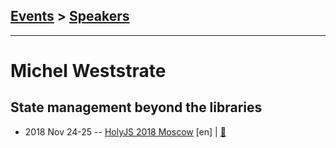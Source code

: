 ## [Events](../README.md) > [Speakers](../speakers.md)
---

# Michel Weststrate

## State management beyond the libraries
- 2018 Nov 24-25 -- [HolyJS 2018 Moscow](https://www.youtube.com/watch?v=JKaJ9r3xYN4) [en] | [:notebook:](https://assets.ctfassets.net/nn534z2fqr9f/Ezk73ofhW8sCC8wuIA4iE/f6c12f39312901e55889a5fda0d410e9/Michel_Weststrate_State_management_beyond_libraries.pdf)  

